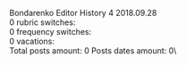 Bondarenko	Editor History 4 2018.09.28\
0 rubric switches:\
0 frequency switches:\
0 vacations:\
Total posts amount: 0	Posts dates amount: 0\
